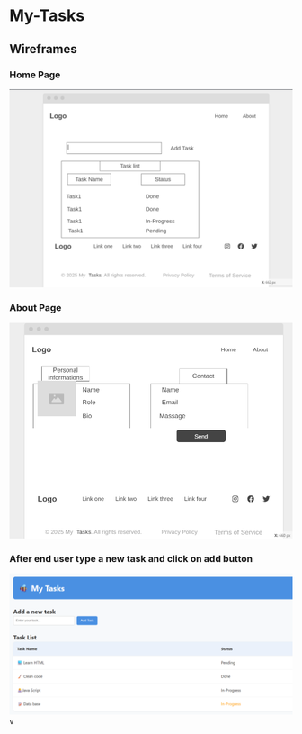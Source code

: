 # My-Tasks

## Wireframes

### Home Page
![Home Wireframe](https://github.com/TasneemALMAHROUQ/My-Tasks/blob/main/wireframe/Home.png)

### About Page
![About Wireframe](https://github.com/TasneemALMAHROUQ/My-Tasks/blob/main/wireframe/About.png)

### After end user type a new task and click on add button 
![Add](https://github.com/TasneemALMAHROUQ/My-Tasks/blob/main/wireframe/AfterAddButton.png)v
